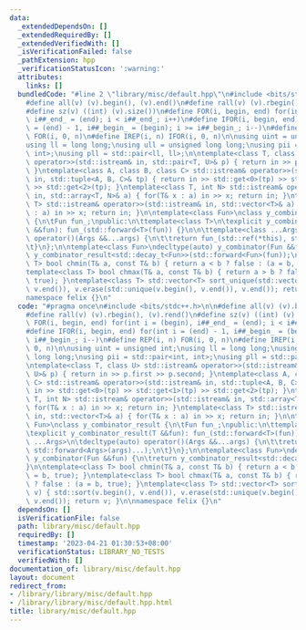 ```yaml
---
data:
  _extendedDependsOn: []
  _extendedRequiredBy: []
  _extendedVerifiedWith: []
  _isVerificationFailed: false
  _pathExtension: hpp
  _verificationStatusIcon: ':warning:'
  attributes:
    links: []
  bundledCode: "#line 2 \"library/misc/default.hpp\"\n#include <bits/stdc++.h>\n\n\
    #define all(v) (v).begin(), (v).end()\n#define rall(v) (v).rbegin(), (v).rend()\n\
    #define sz(v) ((int) (v).size())\n#define FOR(i, begin, end) for(int i = (begin),\
    \ i##_end_ = (end); i < i##_end_; i++)\n#define IFOR(i, begin, end) for(int i\
    \ = (end) - 1, i##_begin_ = (begin); i >= i##_begin_; i--)\n#define REP(i, n)\
    \ FOR(i, 0, n)\n#define IREP(i, n) IFOR(i, 0, n)\n\nusing uint = unsigned int;\n\
    using ll = long long;\nusing ull = unsigned long long;\nusing pii = std::pair<int,\
    \ int>;\nusing pll = std::pair<ll, ll>;\n\ntemplate<class T, class U> std::istream&\
    \ operator>>(std::istream& in, std::pair<T, U>& p) { return in >> p.first >> p.second;\
    \ }\ntemplate<class A, class B, class C> std::istream& operator>>(std::istream&\
    \ in, std::tuple<A, B, C>& tp) { return in >> std::get<0>(tp) >> std::get<1>(tp)\
    \ >> std::get<2>(tp); }\ntemplate<class T, int N> std::istream& operator>>(std::istream&\
    \ in, std::array<T, N>& a) { for(T& x : a) in >> x; return in; }\ntemplate<class\
    \ T> std::istream& operator>>(std::istream& in, std::vector<T>& a) { for(T& x\
    \ : a) in >> x; return in; }\n\ntemplate<class Fun>\nclass y_combinator_result\
    \ {\n\tFun fun_;\npublic:\n\ttemplate<class T>\n\texplicit y_combinator_result(T\
    \ &&fun): fun_(std::forward<T>(fun)) {}\n\n\ttemplate<class ...Args>\n\tdecltype(auto)\
    \ operator()(Args &&...args) {\n\t\treturn fun_(std::ref(*this), std::forward<Args>(args)...);\n\
    \t}\n};\n\ntemplate<class Fun>\ndecltype(auto) y_combinator(Fun &&fun) {\n\treturn\
    \ y_combinator_result<std::decay_t<Fun>>(std::forward<Fun>(fun));\n}\n\ntemplate<class\
    \ T> bool chmin(T& a, const T& b) { return a < b ? false : (a = b, true); }\n\
    template<class T> bool chmax(T& a, const T& b) { return a > b ? false : (a = b,\
    \ true); }\ntemplate<class T> std::vector<T> sort_unique(std::vector<T> v) { std::sort(v.begin(),\
    \ v.end()), v.erase(std::unique(v.begin(), v.end()), v.end()); return v; }\n\n\
    namespace felix {}\n"
  code: "#pragma once\n#include <bits/stdc++.h>\n\n#define all(v) (v).begin(), (v).end()\n\
    #define rall(v) (v).rbegin(), (v).rend()\n#define sz(v) ((int) (v).size())\n#define\
    \ FOR(i, begin, end) for(int i = (begin), i##_end_ = (end); i < i##_end_; i++)\n\
    #define IFOR(i, begin, end) for(int i = (end) - 1, i##_begin_ = (begin); i >=\
    \ i##_begin_; i--)\n#define REP(i, n) FOR(i, 0, n)\n#define IREP(i, n) IFOR(i,\
    \ 0, n)\n\nusing uint = unsigned int;\nusing ll = long long;\nusing ull = unsigned\
    \ long long;\nusing pii = std::pair<int, int>;\nusing pll = std::pair<ll, ll>;\n\
    \ntemplate<class T, class U> std::istream& operator>>(std::istream& in, std::pair<T,\
    \ U>& p) { return in >> p.first >> p.second; }\ntemplate<class A, class B, class\
    \ C> std::istream& operator>>(std::istream& in, std::tuple<A, B, C>& tp) { return\
    \ in >> std::get<0>(tp) >> std::get<1>(tp) >> std::get<2>(tp); }\ntemplate<class\
    \ T, int N> std::istream& operator>>(std::istream& in, std::array<T, N>& a) {\
    \ for(T& x : a) in >> x; return in; }\ntemplate<class T> std::istream& operator>>(std::istream&\
    \ in, std::vector<T>& a) { for(T& x : a) in >> x; return in; }\n\ntemplate<class\
    \ Fun>\nclass y_combinator_result {\n\tFun fun_;\npublic:\n\ttemplate<class T>\n\
    \texplicit y_combinator_result(T &&fun): fun_(std::forward<T>(fun)) {}\n\n\ttemplate<class\
    \ ...Args>\n\tdecltype(auto) operator()(Args &&...args) {\n\t\treturn fun_(std::ref(*this),\
    \ std::forward<Args>(args)...);\n\t}\n};\n\ntemplate<class Fun>\ndecltype(auto)\
    \ y_combinator(Fun &&fun) {\n\treturn y_combinator_result<std::decay_t<Fun>>(std::forward<Fun>(fun));\n\
    }\n\ntemplate<class T> bool chmin(T& a, const T& b) { return a < b ? false : (a\
    \ = b, true); }\ntemplate<class T> bool chmax(T& a, const T& b) { return a > b\
    \ ? false : (a = b, true); }\ntemplate<class T> std::vector<T> sort_unique(std::vector<T>\
    \ v) { std::sort(v.begin(), v.end()), v.erase(std::unique(v.begin(), v.end()),\
    \ v.end()); return v; }\n\nnamespace felix {}\n"
  dependsOn: []
  isVerificationFile: false
  path: library/misc/default.hpp
  requiredBy: []
  timestamp: '2023-04-21 01:30:53+08:00'
  verificationStatus: LIBRARY_NO_TESTS
  verifiedWith: []
documentation_of: library/misc/default.hpp
layout: document
redirect_from:
- /library/library/misc/default.hpp
- /library/library/misc/default.hpp.html
title: library/misc/default.hpp
---
```

